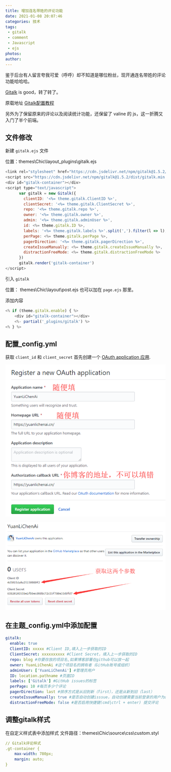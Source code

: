 ```yaml
---
title: 增加连名带姓的评论功能
date: 2021-01-08 20:07:46
categories: 技术
tags: 
 - gitalk
 - comment
 - Javascript
 - ejs
photos:
author:
---
```


鉴于后台有人留言夸我可爱（呼呼）却不知道是哪位粉丝，现开通连名带姓的评论功能哈哈哈。

[Gitalk](https://github.com/gitalk/gitalk) is good，转了转了。

原载地址 [Gitalk配置教程](https://yuanlichenai.cn/2020/01/16/Gitalk/)

另外为了保留原来的评论以及阅读统计功能，还保留了 valine 的 js，这一折腾又入门了半个前端。

## 文件修改

新建 `gitalk.ejs` 文件

位置：themes\Chic\layout\_plugins\gitalk.ejs

```js
<link rel="stylesheet" href="https://cdn.jsdelivr.net/npm/gitalk@1.5.2/dist/gitalk.css">
<script src="https://cdn.jsdelivr.net/npm/gitalk@1.5.2/dist/gitalk.min.js"></script>
<div id="gitalk-container"></div>
<script type="text/javascript">
      var gitalk = new Gitalk({
        clientID: '<%= theme.gitalk.ClientID %>',
        clientSecret: '<%= theme.gitalk.ClientSecret %>',
        repo: '<%= theme.gitalk.repo %>',
        owner: '<%= theme.gitalk.owner %>',
        admin: '<%= theme.gitalk.adminUser %>',
        id: <%= theme.gitalk.ID %>,
        labels: '<%= theme.gitalk.labels %>'.split(',').filter(l => l),
        perPage: <%= theme.gitalk.perPage %>,
        pagerDirection: '<%= theme.gitalk.pagerDirection %>',
        createIssueManually: <%= theme.gitalk.createIssueManually %>,
        distractionFreeMode: <%= theme.gitalk.distractionFreeMode %>
      })
      gitalk.render('gitalk-container')
</script>
```

引入 `gitalk`

位置： themes\Chic\layout\post.ejs
也可以加在 `page.ejs` 那里。

添加内容
```js
<% if (theme.gitalk.enable) { %>
    <div id="gitalk-container"></div>
    <%- partial('_plugins/gitalk') %>
<% } %>
```


## 配置_config.yml
获取 `client_id` 和 `client_secret`
首先创建一个 [OAuth application 应用](https://github.com/settings/applications/new).

![](gitalk/oauth.png)

![](gitalk/secret.png)

## 在主题_config.yml中添加配置
```yml
gitalk:
  enable: true
  ClientID: xxxxx #Client ID,填入上一步获取的ID
  ClientSecret: xxxxxxxxxx #Client Secret，填入上一步获取的ID
  repo: blog #你要存放的项目名,如果博客部署在github可以放一起
  owner: YuanLiChenAi #这个项目名的拥有者（GitHub账号或组织）
  adminUser: ['YuanLiChenAi'] #管理员用户
  ID: location.pathname #页面ID
  labels: ['Gitalk'] #GitHub issues的标签
  perPage: 10 #每页多少个评论
  pagerDirection: last #排序方式是从旧到新（first），还是从新到旧（last）
  createIssueManually: true #是否自动创建isssue，自动创建需要当前登录的用户为adminuser
  distractionFreeMode: false #是否启用快捷键(cmd|ctrl + enter) 提交评论
```

## 调整gitalk样式
在自定义样式表中添加样式
文件路径：themes\Chic\source\css\custom.styl

```yml
// Gitalk评论样式
.gt-container {
    max-width: 780px;
    margin: auto;
}
```
